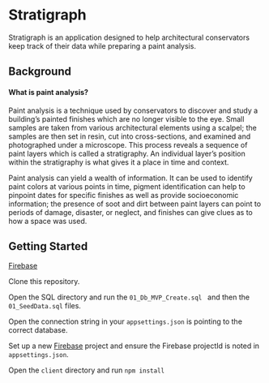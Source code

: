 # Stratigraph

Stratigraph is an application designed to help architectural conservators keep track of their data while preparing a paint analysis.


## Background

#### What is paint analysis?

Paint analysis is a technique used by conservators to discover and study a building’s painted
finishes which are no longer visible to the eye.  Small samples are taken from various architectural elements using a scalpel; the samples are then set in resin, cut into cross-sections, and examined and photographed under a microscope.
This process reveals a sequence of paint layers which is called a stratigraphy.  An individual layer’s position within the stratigraphy is what gives it a place in time and context.

Paint analysis can yield a wealth of information. It can be used to identify paint colors at various
points in time, pigment identification can help to pinpoint dates for specific finishes as well as provide socioeconomic information; the presence of soot and dirt between paint layers can point
to periods of damage, disaster, or neglect, and finishes can give clues as to how a space was used.

## Getting Started

[Firebase](https://console.firebase.google.com/u/0/)

Clone this repository.

Open the SQL directory and run the ```01_Db_MVP_Create.sql ``` and then the ```01_SeedData.sql``` files.  

Open the connection string in your ```appsettings.json``` is pointing to the correct database.

Set up a new [Firebase](https://console.firebase.google.com/u/0/) project and ensure the Firebase projectId is noted in ```appsettings.json```.

Open the ```client``` directory and run ```npm install```